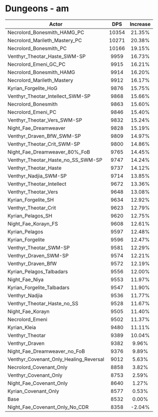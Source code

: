 # Dungeons - am
| Actor | DPS | Increase |
|---|:---:|:---:|
|Necrolord_Bonesmith_HAMG_PC|10354|21.35%|
|Necrolord_Marileth_Mastery_PC|10271|20.38%|
|Necrolord_Bonesmith_PC|10166|19.15%|
|Venthyr_Theotar_Haste_SWM-SP|9959|16.73%|
|Necrolord_Emeni_GC_PC|9915|16.21%|
|Necrolord_Bonesmith_HAMG|9914|16.20%|
|Necrolord_Marileth_Mastery|9912|16.17%|
|Kyrian_Forgelite_HoG|9876|15.75%|
|Venthyr_Theotar_Intellect_SWM-SP|9868|15.66%|
|Necrolord_Bonesmith|9863|15.60%|
|Necrolord_Emeni_PC|9846|15.40%|
|Venthyr_Theotar_Vers_SWM-SP|9832|15.24%|
|Night_Fae_Dreamweaver|9828|15.19%|
|Venthyr_Draven_BfW_SWM-SP|9809|14.97%|
|Venthyr_Theotar_Crit_SWM-SP|9800|14.86%|
|Night_Fae_Dreamweaver_80%_FoB|9765|14.45%|
|Venthyr_Theotar_Haste_no_SS_SWM-SP|9747|14.24%|
|Venthyr_Theotar_Haste|9737|14.12%|
|Venthyr_Nadjia_SWM-SP|9714|13.85%|
|Venthyr_Theotar_Intellect|9672|13.36%|
|Venthyr_Theotar_Vers|9648|13.08%|
|Kyrian_Forgelite_SH|9634|12.92%|
|Venthyr_Theotar_Crit|9623|12.79%|
|Kyrian_Pelagos_SH|9620|12.75%|
|Night_Fae_Korayn_FS|9608|12.61%|
|Kyrian_Pelagos|9597|12.48%|
|Kyrian_Forgelite|9596|12.47%|
|Venthyr_Theotar_SWM-SP|9581|12.29%|
|Venthyr_Draven_SWM-SP|9574|12.21%|
|Venthyr_Draven_BfW|9572|12.19%|
|Kyrian_Pelagos_Talbadars|9556|12.00%|
|Night_Fae_Niya|9553|11.97%|
|Kyrian_Forgelite_Talbadars|9547|11.90%|
|Venthyr_Nadjia|9536|11.77%|
|Venthyr_Theotar_Haste_no_SS|9528|11.67%|
|Night_Fae_Korayn|9505|11.40%|
|Necrolord_Emeni|9502|11.37%|
|Kyrian_Kleia|9480|11.11%|
|Venthyr_Theotar|9389|10.04%|
|Venthyr_Draven|9382|9.96%|
|Night_Fae_Dreamweaver_no_FoB|9376|9.89%|
|Venthyr_Covenant_Only_Healing_Reversal|9012|5.63%|
|Necrolord_Covenant_Only|8858|3.82%|
|Venthyr_Covenant_Only|8753|2.59%|
|Night_Fae_Covenant_Only|8640|1.27%|
|Kyrian_Covenant_Only|8577|0.53%|
|Base|8532|0.00%|
|Night_Fae_Covenant_Only_No_CDR|8358|-2.04%|
